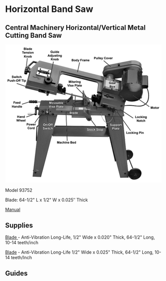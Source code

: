 # Horizontal Band Saw

## Central Machinery Horizontal/Vertical Metal Cutting Band Saw 

![](../.gitbook/assets/image%20%282%29.png)

Model 93752

Blade: 64-1/2" L x 1/2" W x 0.025′′ Thick

[Manual](https://drive.google.com/open?id=1eGZIreMYqhyZktEpzvIMgxUBjmFhTsSM)

## Supplies

[Blade ](https://www.mcmaster.com/4179A157)- Anti-Vibration Long-Life, 1/2" Wide x 0.020" Thick, 64-1/2" Long, 10-14 teeth/inch 

[Blade](https://www.mcmaster.com/4179a543) - Anti-Vibration Long-Life 1/2" Wide x 0.025" Thick, 64-1/2" Long, 10-14 teeth/Inch

## Guides

